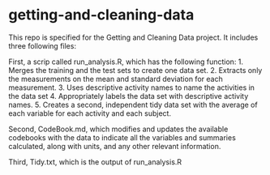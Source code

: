 # getting-and-cleaning-data
This repo is specified for the Getting and Cleaning Data project. It includes three following files:
  
  First, a scrip called run_analysis.R, which has the following function:
    1. Merges the training and the test sets to create one data set. 
    2. Extracts only the measurements on the mean and standard deviation for each measurement. 
    3. Uses descriptive activity names to name the activities in the data set 
    4. Appropriately labels the data set with descriptive activity names. 
    5. Creates a second, independent tidy data set with the average of each variable for each activity and each subject.
  
  Second, CodeBook.md, which modifies and updates the available codebooks with the data to indicate all the variables 
and summaries calculated, along with units, and any other relevant information. 
  
  Third, Tidy.txt, which is the output of run_analysis.R
